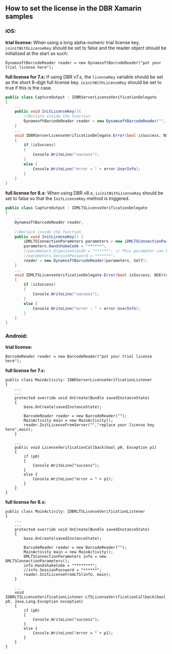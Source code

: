 ## How to set the license in the DBR Xamarin samples

### iOS:
**trial license:**
When using a long alpha-numeric trial license key, `isinitWithLicenseKey` should be set to false and the reader object should be initialized at the start as such:
```
DynamsoftBarcodeReader reader = new DynamsoftBarcodeReader("put your trial license here");
```

**full license for 7.x:**
If using DBR v7.x, the `licenseKey` variable should be set as the short 8-digit full license key. `isinitWithLicenseKey` should be set to true if this is the case.
```csharp
public class CaptureOutput : IDBRServerLicenseVerificationDelegate
{
    ...
    public void InitLicenseKey(){
        //Declare inside the function
        DynamsoftBarcodeReader reader = new DynamsoftBarcodeReader("", "full license here", Self);
    }
    ...
    void IDBRServerLicenseVerificationDelegate.Error(bool isSuccess, NSError error)
    {
        if (isSuccess)
        {
            Console.WriteLine("success");
        }
        else {
            Console.WriteLine("error = " + error.UserInfo);
        }
    }
}
```

**full license for 8.x:**
When using DBR v8.x, `isinitWithLicenseKey` should be set to false so that the `InitLicenseKey` method is triggered. 
```csharp
public class CaptureOutput : IDMLTSLicenseVerificationDelegate
{
    ...
    DynamsoftBarcodeReader reader;
    
    //Declare inside the function
    public void InitLicenseKey() {
        iDMLTSConnectionParameters parameters = new iDMLTSConnectionParameters();
        parameters.HandshakeCode = "******";
        //parameters.OrganizationID = "******"; // This parameter can be used instead of HandshakeCode to set the license when using dbr v8.4 and above.
        //parameters.SessionPassword = "******";
        reader = new DynamsoftBarcodeReader(parameters, Self);
    }
    ...
    void IDMLTSLicenseVerificationDelegate.Error(bool isSuccess, NSError error)
    {
        if (isSuccess)
        {
            Console.WriteLine("success");
        }
        else {
            Console.WriteLine("error : " + error.UserInfo);
        }
    }
}
```

### Android: 

**trial license:**
```
BarcodeReader reader = new BarcodeReader("put your trial license here");
```

**full license for 7.x:**
```
public class MainActivity: IDBRServerLicenseVerificationListener
{
    ...
    ...
    protected override void OnCreate(Bundle savedInstanceState)	
    {
        base.OnCreate(savedInstanceState);

        BarcodeReader reader = new BarcodeReader("");
        MainActivity main = new MainActivity();
        reader.InitLicenseFromServer("","replace your license key here",main);
    }
    
    ...
    public void LicenseVerificationCallback(bool p0, Exception p1)
    {
        if (p0)
        {
            Console.WriteLine("success");
        }
        else {
            Console.WriteLine("error = " + p1);
        }
    }
}

```
**full license for 8.x:**
```
public class MainActivity: IDBRLTSLicenseVerificationListener
{
    ...
    ...
    protected override void OnCreate(Bundle savedInstanceState)	
    {
        base.OnCreate(savedInstanceState);

        BarcodeReader reader = new BarcodeReader("");
        MainActivity main = new MainActivity();
        DMLTSConnectionParameters info = new DMLTSConnectionParameters();
        info.HandshakeCode = "********";
        //info.SessionPassword = "******";
        reader.InitLicenseFromLTS(info, main);
    }
    
    ...
    void IDBRLTSLicenseVerificationListener.LTSLicenseVerificationCallback(bool p0, Java.Lang.Exception exception)
    {
        if (p0)
        {
            Console.WriteLine("success");
        }
        else {
            Console.WriteLine("error = " + p1);
        }
    }
}

```
